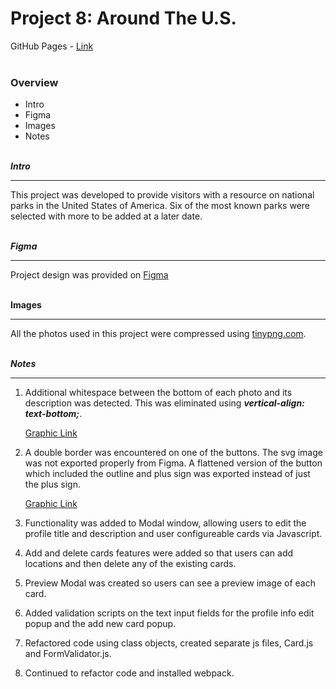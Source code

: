 # Project 8: Around The U.S.

GitHub Pages - [Link](https://codexdmr.github.io/se_project_aroundtheus/)</br></br>

### Overview

- Intro
- Figma
- Images
- Notes</br></br>

**_Intro_**

---

This project was developed to provide visitors with a resource on national parks in the United States of America. Six of the most known parks were selected with more to be added at a later date.</br></br>

**_Figma_**

---

Project design was provided on
[Figma](https://www.figma.com/file/ii4xxsJ0ghevUOcssTlHZv/Sprint-3%3A-Around-the-US?node-id=0%3A1)</br></br>

**Images**

---

All the photos used in this project were compressed using
[tinypng.com](https://tinypng.com/).
<br /><br />

**_Notes_**

---

1. Additional whitespace between the bottom of each photo and its description was detected. This was eliminated using **_vertical-align: text-bottom;_**.

   [Graphic Link](./images/readme/Issue-WhiteSpace.jpg)

2. A double border was encountered on one of the buttons. The svg image was not exported properly from Figma. A flattened version of the button which included the outline and plus sign was exported instead of just the plus sign.

   [Graphic Link](./images/readme/Issue-DoubleBorder.jpg)

3. Functionality was added to Modal window, allowing users to edit the profile title and description and user configureable cards via Javascript.

4. Add and delete cards features were added so that users can add locations and then delete any of the existing cards.

5. Preview Modal was created so users can see a preview image of each card.

6. Added validation scripts on the text input fields for the profile info edit popup and the add new card popup.

7. Refactored code using class objects, created separate js files, Card.js and FormValidator.js.

8. Continued to refactor code and installed webpack.
